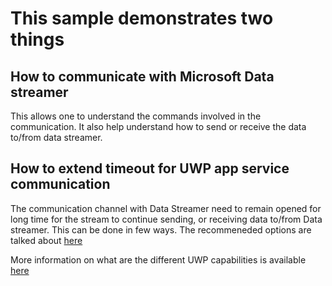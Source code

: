 # This sample demonstrates two things
## How to communicate with Microsoft Data streamer
This allows one to understand the commands involved in the communication. It also help understand how to send or receive the data to/from data streamer.
## How to extend timeout for UWP app service communication
The communication channel with Data Streamer need to remain opened for long time for the stream to continue sending, or receiving data to/from Data streamer. This can be done in few ways. The recommeneded options are talked about [here](https://docs.microsoft.com/en-us/windows/uwp/launch-resume/run-in-the-background-indefinetly)

More information on what are the different UWP capabilities is available [here](https://docs.microsoft.com/en-us/windows/uwp/packaging/app-capability-declarations)
